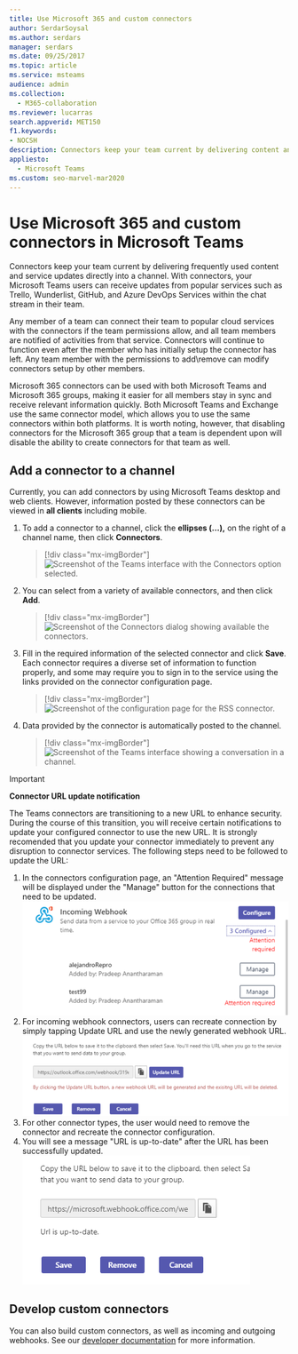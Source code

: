 ```yaml
---
title: Use Microsoft 365 and custom connectors
author: SerdarSoysal
ms.author: serdars
manager: serdars
ms.date: 09/25/2017
ms.topic: article
ms.service: msteams
audience: admin
ms.collection: 
  - M365-collaboration
ms.reviewer: lucarras
search.appverid: MET150
f1.keywords:
- NOCSH
description: Connectors keep your team current by delivering content and updates from services you frequently use directly into a channel.
appliesto: 
  - Microsoft Teams
ms.custom: seo-marvel-mar2020
---
```


Use Microsoft 365 and custom connectors in Microsoft Teams
=======================================================

Connectors keep your team current by delivering frequently used content and service updates directly into a channel. With connectors, your Microsoft Teams users can receive updates from popular services such as Trello, Wunderlist, GitHub, and Azure DevOps Services within the chat stream in their team.

Any member of a team can connect their team to popular cloud services with the connectors if the team permissions allow, and all team members are notified of activities from that service. Connectors will continue to function even after the member who has initially setup the connector has left. Any team member with the permissions to add\remove can modify connectors setup by other members.

Microsoft 365 connectors can be used with both Microsoft Teams and Microsoft 365 groups, making it easier for all members stay in sync and receive relevant information quickly. Both Microsoft Teams and Exchange use the same connector model, which allows you to use the same connectors within both platforms. It is worth noting, however, that disabling connectors for the Microsoft 365 group that a team is dependent upon will disable the ability to create connectors for that team as well.

Add a connector to a channel
----------------------------

Currently, you can add connectors by using Microsoft Teams desktop and web clients. However, information posted by these connectors can be viewed in **all clients** including mobile.

1. To add a connector to a channel, click the **ellipses (…),** on the right of a channel name, then click **Connectors**.

    > [!div class="mx-imgBorder"]
    > ![Screenshot of the Teams interface with the Connectors option selected.](media/Use_Office_365_and_custom_connectors_in_Microsoft_Teams_image1.png)

2. You can select from a variety of available connectors, and then click **Add**.

    > [!div class="mx-imgBorder"]
    > ![Screenshot of the Connectors dialog showing available the connectors.](media/Use_Office_365_and_custom_connectors_in_Microsoft_Teams_image2.png)

3. Fill in the required information of the selected connector and click **Save**. Each connector requires a diverse set of information to function properly, and some may require you to sign in to the service using the links provided on the connector configuration page.

    > [!div class="mx-imgBorder"]
    > ![Screenshot of the configuration page for the RSS connector.](media/Use_Office_365_and_custom_connectors_in_Microsoft_Teams_image3.png)

4. Data provided by the connector is automatically posted to the channel.

    > [!div class="mx-imgBorder"]
    > ![Screenshot of the Teams interface showing a conversation in a channel.](media/Use_Office_365_and_custom_connectors_in_Microsoft_Teams_image4.png)

<!---Delete this section after customer migration to new Webhook URL is complete--->
> [!IMPORTANT]
> **Connector URL update notification**
>
> The Teams connectors are transitioning to a new URL to enhance security. During the course of this transition, you will receive certain notifications to update your configured connector to use the new URL. It is strongly recomended that you update your connector immediately to prevent any disruption to connector services. The following steps need to be followed to update the URL:
> 1. In the connectors configuration page, an "Attention Required" message will be displayed under the "Manage" button for the connections that need to be updated.
> ![Screenshot of the "Attention Required" message.](media/Teams_Attention_Required_message.png)
> 2. For incoming webhook connectors, users can recreate connection by simply tapping Update URL and use the newly generated webhook URL.
> ![Screenshot of the "Update URL" button.](media/Teams_update_URL_button.png)
> 3. For other connector types, the user would need to remove the connector and recreate the connector configuration.
> 4. You will see a message "URL is up-to-date" after the URL has been successfully updated.
> ![Screenshot of the "URL is up-to-date" message.](media/Teams_URL_up_to_date.png)


Develop custom connectors
----------------------------

You can also build custom connectors, as well as incoming and outgoing webhooks. See our [developer documentation](/microsoftteams/platform/webhooks-and-connectors/what-are-webhooks-and-connectors) for more information.
